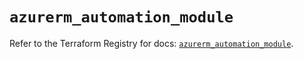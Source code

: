 # `azurerm_automation_module`

Refer to the Terraform Registry for docs: [`azurerm_automation_module`](https://registry.terraform.io/providers/hashicorp/azurerm/3.93.0/docs/resources/automation_module).
